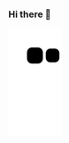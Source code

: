 ### Hi there 👋
![snake gif](https://github.com/ShanZeff/ShanZeff/blob/output/github-contribution-grid-snake.svg)
